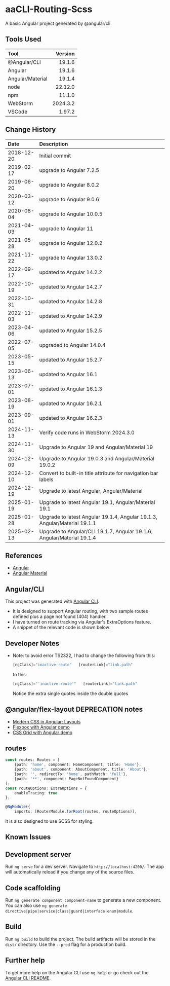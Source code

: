 # aaCLI-Routing-Scss

A basic Angular project generated by @angular/cli.

## Tools Used
| Tool             |  Version |
|:-----------------|---------:|
| @Angular/CLI     |   19.1.6 |
| Angular          |   19.1.6 |
| Angular/Material |   19.1.4 |
| node             |  22.12.0 |
| npm              |   11.1.0 |
| WebStorm         | 2024.3.2 |
| VSCode           |   1.97.2 |


## Change History
 
| Date       | Description                                                               |
|:-----------|:--------------------------------------------------------------------------|
| 2018-12-20 | Initial commit                                                            |
| 2019-02-17 | upgrade to Angular 7.2.5                                                  |
| 2019-06-20 | upgrade to Angular 8.0.2                                                  |
| 2020-03-12 | upgrade to Angular 9.0.6                                                  |
| 2020-08-04 | upgrade to Angular 10.0.5                                                 |
| 2021-04-03 | upgrade to Angular 11                                                     |
| 2021-05-28 | upgrade to Angular 12.0.2                                                 |
| 2021-11-22 | upgrade to Angular 13.0.2                                                 |
| 2022-09-17 | updated to Angular 14.2.2                                                 |
| 2022-10-19 | updated to Angular 14.2.7                                                 |
| 2022-10-31 | updated to Angular 14.2.8                                                 |
| 2022-11-03 | updated to Angular 14.2.9                                                 |
| 2023-04-06 | updated to Angular 15.2.5                                                 |
| 2022-07-05 | upgraded to Angular 14.0.4                                                |
| 2023-05-15 | updated to Angular 15.2.7                                                 |
| 2023-06-13 | updated to Angular 16.1                                                   |
| 2023-07-01 | updated to Angular 16.1.3                                                 |
| 2023-08-19 | updated to Angular 16.2.1                                                 |
| 2023-09-01 | updated to Angular 16.2.3                                                 |
| 2024-11-13 | Verify code runs in WebStorm 2024.3.0                                     |
| 2024-11-30 | Upgrade to Angular 19 and Angular/Material 19                             |
| 2024-12-09 | Upgrade to Angular 19.0.3  and Angular/Material 19.0.2                    |
| 2024-12-10 | Convert to built-in title attribute for navigation bar labels             |
| 2024-12-19 | Upgrade to latest Angular, Angular/Material                               |
| 2025-01-19 | Upgrade to latest Angular 19.1, Angular/Material 19.1                     |
| 2025-01-28 | Upgrade to latest Angular 19.1.4, Angular 19.1.3, Angular/Material 19.1.1 |
| 2025-02-13 | Upgrade to Angular/CLI 19.1.7, Angular 19.1.6, Angular/Material 19.1.4    |

## References 

* [Angular](https://angular.dev/overview)
* [Angular Material](https://material.angular.io/)

## Angular/CLI
This project was generated with [Angular CLI](https://github.com/angular/angular-cli).

* It is designed to support Angular routing, with two sample routes defined plus a page not found (404) handler.
* I have turned on route tracking via Angular's ExtraOptions feature.
* A snippet of the relevant code is shown below:
## Developer Notes
* Note: to avoid error TS2322, I had to change the following from this:
    ```typescript
    [ngClass]="inactive-route"   [routerLink]="link.path"
    ```
    to this:
    ```typescript
    [ngClass]="'inactive-route'"   [routerLink]="link.path"
    ```
    Notice the extra single quotes inside the double quotes

    
## @angular/flex-layout DEPRECATION notes
* [Modern CSS in Angular: Layouts](https://blog.angular.io/modern-css-in-angular-layouts-4a259dca9127)
* [Flexbox with Angular demo](https://stackblitz.com/edit/angular-cssflex?file=src/main.ts)
* [CSS Grid with Angular demo](https://stackblitz.com/edit/angular-modern-cssgrid?file=src%2Fmain.ts)
## routes

```typescript
const routes: Routes = [
    {path: 'home', component: HomeComponent, title: 'Home'},
    {path: 'about', component: AboutComponent, title: 'About'},
    {path: '', redirectTo: 'home', pathMatch: 'full'},
    {path: '**', component: PageNotFoundComponent}
];
const routeOptions: ExtraOptions = {
    enableTracing: true
};

@NgModule({
    imports: [RouterModule.forRoot(routes, routeOptions)],
```

It is also designed to use SCSS for styling.


## Known Issues

## Development server

Run `ng serve` for a dev server. Navigate to `http://localhost:4200/`. The app will automatically reload if you change any of the source files.

## Code scaffolding

Run `ng generate component component-name` to generate a new component. You can also use `ng generate directive|pipe|service|class|guard|interface|enum|module`.

## Build

Run `ng build` to build the project. The build artifacts will be stored in the `dist/` directory. Use the `--prod` flag for a production build.

## Further help

To get more help on the Angular CLI use `ng help` or go check out the [Angular CLI README](https://github.com/angular/angular-cli/blob/master/README.md).
